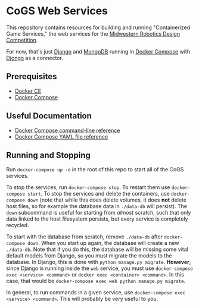 # CoGS Web Services

This repository contains resources for building and running "Containerized Game Services," the web services for the [Midwestern Robotics Design Competition](http://mrdc.ec.illinois.edu/).

For now, that's just [Django](https://www.djangoproject.com/) and [MongoDB](https://www.mongodb.com/) running in [Docker Compose](https://docs.docker.com/compose/) with [Djongo](https://nesdis.github.io/djongo/) as a connector.

## Prerequisites

- [Docker CE](https://docs.docker.com/install/)
- [Docker Compose](https://docs.docker.com/compose/install/)

## Useful Documentation

- [Docker Compose command-line reference](https://docs.docker.com/compose/reference/overview/)
- [Docker Compose YAML file reference](https://docs.docker.com/compose/compose-file/)

## Running and Stopping

Run `docker-compose up -d` in the root of this repo to start all of the CoGS services.

To stop the services, run `docker-compose stop`. To restart them use `docker-compose start`. To stop the services and delete the containers, use `docker-compose down` (note that while this does delete volumes, it does **not** delete host files, so for example the database data in `./data-db` will persist). The `down` subcommand is useful for starting from *almost* scratch, such that only data linked to the host filesystem persists, but every service is completely recycled.

To start with the database from scratch, remove `./data-db` after `docker-compose down`. When you start up again, the database will create a new `./data-db`. Note that if you do this, the database will be missing some vital default models from Django, so you must migrate the models to the database. In Django, this is done with `python manage.py migrate`. **However**, since Django is running inside the `web` service, you must use `docker-compose exec <service> <command>` or `docker exec <container> <command>`. In this case, that would be `docker-compose exec web python manage.py migrate`.

In general, to run commands in a given service, use `docker-compose exec <service> <command>`. This will probably be very useful to you.
